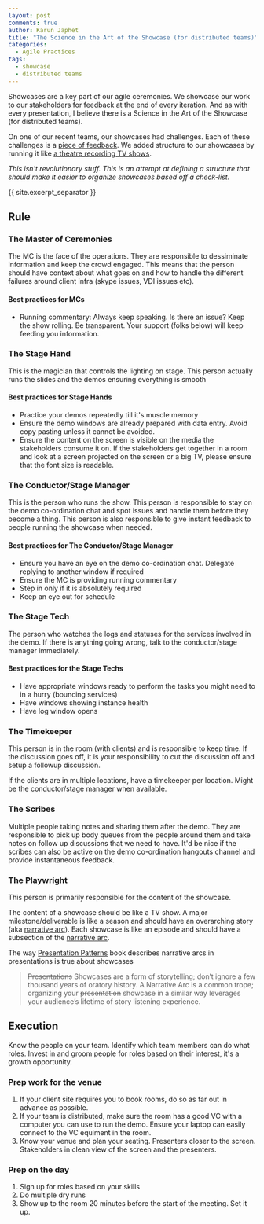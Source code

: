 ```yaml
---
layout: post
comments: true
author: Karun Japhet
title: "The Science in the Art of the Showcase (for distributed teams)"
categories:
  - Agile Practices
tags:
  - showcase
  - distributed teams
---
```


Showcases are a key part of our agile ceremonies. We showcase our work to our stakeholders for feedback at the end of every iteration. And as with every presentation, I believe there is a Science in the Art of the Showcase (for distributed teams).

On one of our recent teams, our showcases had challenges. Each of these challenges is a [piece of feedback](http://www.extremeprogramming.org/values.html). We added structure to our showcases by running it like [a theatre recording TV shows]((https://en.wikipedia.org/wiki/List_of_theatre_personnel)).

_This isn't revolutionary stuff. This is an attempt at defining a structure that should make it easier to organize showcases based off a check-list._

{{ site.excerpt_separator }}

## Rule

### The Master of Ceremonies

The MC is the face of the operations. They are responsible to dessiminate information and keep the crowd engaged. This means that the person should have context about what goes on and how to handle the different failures around client infra (skype issues, VDI issues etc).

#### Best practices for MCs

* Running commentary: Always keep speaking. Is there an issue? Keep the show rolling. Be transparent. Your support (folks below) will keep feeding you information.

### The Stage Hand

This is the magician that controls the lighting on stage. This person actually runs the slides and the demos ensuring everything is smooth

#### Best practices for Stage Hands

* Practice your demos repeatedly till it's muscle memory
* Ensure the demo windows are already prepared with data entry. Avoid copy pasting unless it cannot be avoided.
* Ensure the content on the screen is visible on the media the stakeholders consume it on. If the stakeholders get together in a room and look at a screen projected on the screen or a big TV, please ensure that the font size is readable.

### The Conductor/Stage Manager

This is the person who runs the show. This person is responsible to stay on the demo co-ordination chat and spot issues and handle them before they become a thing. This person is also responsible to give instant feedback to people running the showcase when needed.

#### Best practices for The Conductor/Stage Manager

* Ensure you have an eye on the demo co-ordination chat. Delegate replying to another window if required
* Ensure the MC is providing running commentary
* Step in only if it is absolutely required
* Keep an eye out for schedule

### The Stage Tech

The person who watches the logs and statuses for the services involved in the demo. If there is anything going wrong, talk to the conductor/stage manager immediately.

#### Best practices for the Stage Techs

* Have appropriate windows ready to perform the tasks you might need to in a hurry (bouncing services)
* Have windows showing instance health
* Have log window opens

### The Timekeeper

This person is in the room (with clients) and is responsible to keep time. If the discussion goes off, it is your responsibility to cut the discussion off and setup a followup discussion.

If the clients are in multiple locations, have a timekeeper per location. Might be the conductor/stage manager when available.

### The Scribes

Multiple people taking notes and sharing them after the demo. They are responsible to pick up body queues from the people around them and take notes on follow up discussions that we need to have.
It'd be nice if the scribes can also be active on the demo co-ordination hangouts channel and provide instantaneous feedback.

### The Playwright

This person is primarily responsible for the content of the showcase.

The content of a showcase should be like a TV show. A major milestone/deliverable is like a season and should have an overarching story (aka [narrative arc](https://en.wikipedia.org/wiki/Story_arc)). Each showcase is like an episode and should have a subsection of the [narrative arc](https://en.wikipedia.org/wiki/Story_arc).

The way [Presentation Patterns](https://presentationpatterns.com/glossary/#narrativearc) book describes narrative arcs in presentations is true about showcases

> ~~Presentations~~ Showcases are a form of storytelling; don’t ignore a few thousand years of oratory history. A Narrative Arc is a common trope; organizing your ~~presentation~~ showcase in a similar way leverages your audience’s lifetime of story listening experience.

## Execution

Know the people on your team. Identify which team members can do what roles. Invest in and groom people for roles based on their interest, it's a growth opportunity.

### Prep work for the venue

1. If your client site requires you to book rooms, do so as far out in advance as possible.
1. If your team is distributed, make sure the room has a good VC with a computer you can use to run the demo. Ensure your laptop can easily connect to the VC equiment in the room.
1. Know your venue and plan your seating. Presenters closer to the screen. Stakeholders in clean view of the screen and the presenters.

### Prep on the day

1. Sign up for roles based on your skills
1. Do multiple dry runs
1. Show up to the room 20 minutes before the start of the meeting. Set it up.